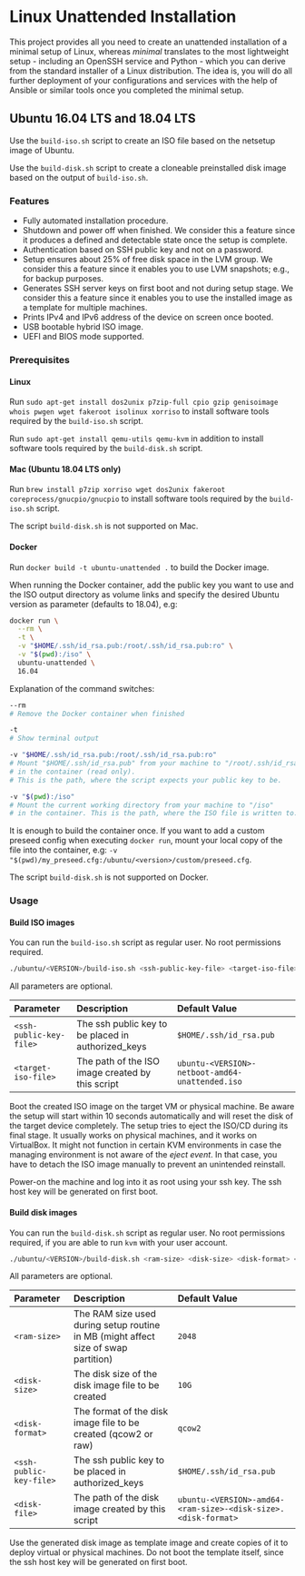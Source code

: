 # Linux Unattended Installation

This project provides all you need to create an unattended installation of a minimal setup of Linux, whereas *minimal* translates to the most lightweight setup - including an OpenSSH service and Python - which you can derive from the standard installer of a Linux distribution. The idea is, you will do all further deployment of your configurations and services with the help of Ansible or similar tools once you completed the minimal setup.

## Ubuntu 16.04 LTS and 18.04 LTS

Use the `build-iso.sh` script to create an ISO file based on the netsetup image of Ubuntu.

Use the `build-disk.sh` script to create a cloneable preinstalled disk image based on the output of `build-iso.sh`.

### Features

* Fully automated installation procedure.
* Shutdown and power off when finished. We consider this a feature since it produces a defined and detectable state once the setup is complete.
* Authentication based on SSH public key and not on a password.
* Setup ensures about 25% of free disk space in the LVM group. We consider this a feature since it enables you to use LVM snapshots; e.g., for backup purposes.
* Generates SSH server keys on first boot and not during setup stage. We consider this a feature since it enables you to use the installed image as a template for multiple machines.
* Prints IPv4 and IPv6 address of the device on screen once booted.
* USB bootable hybrid ISO image.
* UEFI and BIOS mode supported.

### Prerequisites

#### Linux

Run `sudo apt-get install dos2unix p7zip-full cpio gzip genisoimage whois pwgen wget fakeroot isolinux xorriso` to install software tools required by the `build-iso.sh` script.

Run `sudo apt-get install qemu-utils qemu-kvm` in addition to install software tools required by the `build-disk.sh` script.

#### Mac (Ubuntu 18.04 LTS only)

Run `brew install p7zip xorriso wget dos2unix fakeroot coreprocess/gnucpio/gnucpio` to install software tools required by the `build-iso.sh` script.

The script `build-disk.sh` is not supported on Mac.

#### Docker

Run `docker build -t ubuntu-unattended .` to build the Docker image.

When running the Docker container, add the public key you want to use and the ISO output directory as volume links and specify the desired Ubuntu version as parameter (defaults to 18.04), e.g:

```sh
docker run \
  --rm \
  -t \
  -v "$HOME/.ssh/id_rsa.pub:/root/.ssh/id_rsa.pub:ro" \
  -v "$(pwd):/iso" \
  ubuntu-unattended \
  16.04
```

Explanation of the command switches:
```sh
--rm
# Remove the Docker container when finished

-t
# Show terminal output

-v "$HOME/.ssh/id_rsa.pub:/root/.ssh/id_rsa.pub:ro"
# Mount "$HOME/.ssh/id_rsa.pub" from your machine to "/root/.ssh/id_rsa.pub"
# in the container (read only).
# This is the path, where the script expects your public key to be.

-v "$(pwd):/iso"
# Mount the current working directory from your machine to "/iso"
# in the container. This is the path, where the ISO file is written to.
```

It is enough to build the container once. If you want to add a custom preseed config when executing `docker run`, mount your local copy of the file into the container, e.g: `-v "$(pwd)/my_preseed.cfg:/ubuntu/<version>/custom/preseed.cfg`.

The script `build-disk.sh` is not supported on Docker.

### Usage

#### Build ISO images

You can run the `build-iso.sh` script as regular user. No root permissions required.

```sh
./ubuntu/<VERSION>/build-iso.sh <ssh-public-key-file> <target-iso-file>
```

All parameters are optional.

| Parameter | Description | Default Value |
| :--- | :--- | :--- |
| `<ssh-public-key-file>` | The ssh public key to be placed in authorized_keys | `$HOME/.ssh/id_rsa.pub` |
| `<target-iso-file>` | The path of the ISO image created by this script | `ubuntu-<VERSION>-netboot-amd64-unattended.iso` |

Boot the created ISO image on the target VM or physical machine. Be aware the setup will start within 10 seconds automatically and will reset the disk of the target device completely. The setup tries to eject the ISO/CD during its final stage. It usually works on physical machines, and it works on VirtualBox. It might not function in certain KVM environments in case the managing environment is not aware of the *eject event*. In that case, you have to detach the ISO image manually to prevent an unintended reinstall.

Power-on the machine and log into it as root using your ssh key. The ssh host key will be generated on first boot.

#### Build disk images

You can run the `build-disk.sh` script as regular user. No root permissions required, if you are able to run `kvm` with your user account.

```sh
./ubuntu/<VERSION>/build-disk.sh <ram-size> <disk-size> <disk-format> <ssh-public-key-file> <disk-file>
```

All parameters are optional.

| Parameter | Description | Default Value |
| :--- | :--- | :--- |
| `<ram-size>` | The RAM size used during setup routine in MB (might affect size of swap partition) | `2048` |
| `<disk-size>` | The disk size of the disk image file to be created | `10G` |
| `<disk-format>` | The format of the disk image file to be created (qcow2 or raw) | `qcow2` |
| `<ssh-public-key-file>` | The ssh public key to be placed in authorized_keys | `$HOME/.ssh/id_rsa.pub` |
| `<disk-file>` | The path of the disk image created by this script | `ubuntu-<VERSION>-amd64-<ram-size>-<disk-size>.<disk-format>` |

Use the generated disk image as template image and create copies of it to deploy virtual or physical machines. Do not boot the template itself, since the ssh host key will be generated on first boot.
